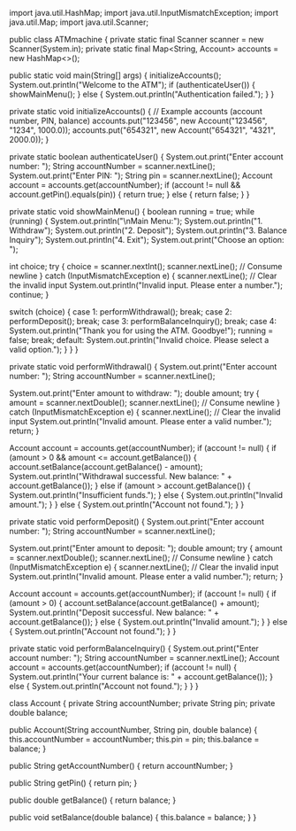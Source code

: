 import java.util.HashMap;
import java.util.InputMismatchException;
import java.util.Map;
import java.util.Scanner;

public class ATMmachine {
    private static final Scanner scanner = new Scanner(System.in);
    private static final Map<String, Account> accounts = new HashMap<>();
    
   public static void main(String[] args) {
        initializeAccounts();
                System.out.println("Welcome to the ATM");
        if (authenticateUser()) {
            showMainMenu();
        } else {
            System.out.println("Authentication failed.");
        }
    }
    
   private static void initializeAccounts() {
        // Example accounts (account number, PIN, balance)
        accounts.put("123456", new Account("123456", "1234", 1000.0));
        accounts.put("654321", new Account("654321", "4321", 2000.0));
    }

   private static boolean authenticateUser() {
        System.out.print("Enter account number: ");
        String accountNumber = scanner.nextLine();
            System.out.print("Enter PIN: ");
        String pin = scanner.nextLine();
             Account account = accounts.get(accountNumber);
        if (account != null && account.getPin().equals(pin)) {
            return true;
        } else {
            return false;
        }
    }

  private static void showMainMenu() {
        boolean running = true;
        while (running) {
            System.out.println("\nMain Menu:");
            System.out.println("1. Withdraw");
            System.out.println("2. Deposit");
            System.out.println("3. Balance Inquiry");
            System.out.println("4. Exit");
            System.out.print("Choose an option: ");
            
  int choice;
            try {
                choice = scanner.nextInt();
                scanner.nextLine(); // Consume newline
            } catch (InputMismatchException e) {
                scanner.nextLine(); // Clear the invalid input
                System.out.println("Invalid input. Please enter a number.");
                continue;
            }
            
  switch (choice) {
                case 1:
                    performWithdrawal();
                    break;
                case 2:
                    performDeposit();
                    break;
                case 3:
                    performBalanceInquiry();
                    break;
                case 4:
                    System.out.println("Thank you for using the ATM. Goodbye!");
                    running = false;
                    break;
                default:
                    System.out.println("Invalid choice. Please select a valid option.");
            }
        }
    }

  private static void performWithdrawal() {
        System.out.print("Enter account number: ");
        String accountNumber = scanner.nextLine();
        
  System.out.print("Enter amount to withdraw: ");
        double amount;
        try {
            amount = scanner.nextDouble();
            scanner.nextLine(); // Consume newline
        } catch (InputMismatchException e) {
            scanner.nextLine(); // Clear the invalid input
            System.out.println("Invalid amount. Please enter a valid number.");
            return;
        }
        
  Account account = accounts.get(accountNumber);
        if (account != null) {
            if (amount > 0 && amount <= account.getBalance()) {
                account.setBalance(account.getBalance() - amount);
                System.out.println("Withdrawal successful. New balance: " + account.getBalance());
            } else if (amount > account.getBalance()) {
                System.out.println("Insufficient funds.");
            } else {
                System.out.println("Invalid amount.");
            }
        } else {
            System.out.println("Account not found.");
        }
    }

  private static void performDeposit() {
        System.out.print("Enter account number: ");
        String accountNumber = scanner.nextLine();
        
   System.out.print("Enter amount to deposit: ");
        double amount;
        try {
            amount = scanner.nextDouble();
            scanner.nextLine(); // Consume newline
        } catch (InputMismatchException e) {
            scanner.nextLine(); // Clear the invalid input
            System.out.println("Invalid amount. Please enter a valid number.");
            return;
        }
        
   Account account = accounts.get(accountNumber);
        if (account != null) {
            if (amount > 0) {
                account.setBalance(account.getBalance() + amount);
                System.out.println("Deposit successful. New balance: " + account.getBalance());
            } else {
                System.out.println("Invalid amount.");
            }
        } else {
            System.out.println("Account not found.");
        }
    }

  private static void performBalanceInquiry() {
        System.out.print("Enter account number: ");
        String accountNumber = scanner.nextLine();
            Account account = accounts.get(accountNumber);
        if (account != null) {
            System.out.println("Your current balance is: " + account.getBalance());
        } else {
            System.out.println("Account not found.");
        }
    }
}

class Account {
    private String accountNumber;
    private String pin;
    private double balance;
    
  public Account(String accountNumber, String pin, double balance) {
        this.accountNumber = accountNumber;
        this.pin = pin;
        this.balance = balance;
    }

  public String getAccountNumber() {
        return accountNumber;
    }

   public String getPin() {
        return pin;
    }

   public double getBalance() {
        return balance;
    }

   public void setBalance(double balance) {
        this.balance = balance;
    }
}
